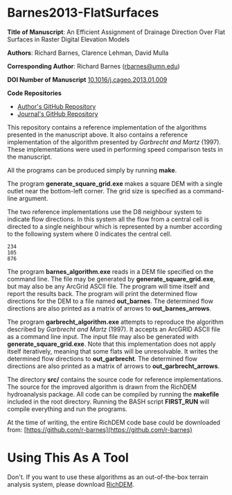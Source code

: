Barnes2013-FlatSurfaces
=======================

**Title of Manuscript**:
An Efficient Assignment of Drainage Direction Over Flat
Surfaces in Raster Digital Elevation Models

**Authors**: Richard Barnes, Clarence Lehman, David Mulla

**Corresponding Author**: Richard Barnes (rbarnes@umn.edu)

**DOI Number of Manuscript**
[10.1016/j.cageo.2013.01.009](http://dx.doi.org/10.1016/j.cageo.2013.01.009)

**Code Repositories**
 * [Author's GitHub Repository](https://github.com/r-barnes/Barnes2013-FlatSurfaces)
 * [Journal's GitHub Repository](https://github.com/cageo)

This repository contains a reference implementation of the algorithms presented
in the manuscript above. It also contains a reference implementation of the
algorithm presented by *Garbrecht and Martz* (1997). These implementations were
used in performing speed comparison tests in the manuscript.

All the programs can be produced simply by running **make**.

The program **generate\_square\_grid.exe** makes a square DEM with a single
outlet near the bottom-left corner. The grid size is specified as a
command-line argument.

The two reference implementations use the D8 neighbour system to indicate flow
directions. In this system all the flow from a central cell is directed to a
single neighbour which is represented by a number according to the following
system where 0 indicates the central cell.

    234
    105
    876

The program **barnes\_algorithm.exe** reads in a DEM file specified on the
command line. The file may be generated by **generate\_square\_grid.exe**, but
may also be any ArcGrid ASCII file. The program will time itself and report the
results back. The program will print the determined flow directions for the DEM
to a file named **out\_barnes**. The determined flow directions are also
printed as a matrix of arrows to **out\_barnes\_arrows**.

The program **garbrecht\_algorithm.exe** attempts to reproduce the algorithm
described by *Garbrecht and Martz* (1997). It accepts an ArcGRID ASCII file as
a command line input. The input file may also be generated with
**generate\_square\_grid.exe**. Note that this implementation does not apply
itself iteratively, meaning that some flats will be unresolvable. It writes the
determined flow directions to **out\_garbrecht**. The determined flow
directions are also printed as a matrix of arrows to **out\_garbrecht\_arrows**.

The directory **src/** contains the source code for reference implementations.
The source for the improved algorithm is drawn from the RichDEM hydroanalysis
package. All code can be compiled by running the **makefile** included in the
root directory. Running the BASH script **FIRST_RUN** will compile everything
and run the programs.

At the time of writing, the entire RichDEM code base could be downloaded from:
[https://github.com/r-barnes](https://github.com/r-barnes)

Using This As A Tool
====================

Don't. If you want to use these algorithms as an out-of-the-box terrain analysis
system, please download [RichDEM](https://github.com/r-barnes/richdem).
